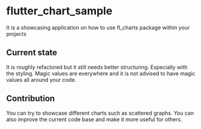 # flutter_chart_sample

It is a showcasing application on how to use fl_charts package within your projects

## Current state

It is roughly refactored but it still needs better structuring. Especially with the
styling. Magic values are everywhere and it is not advised to have magic values all
around your code.

## Contribution

You can try to showcase different charts such as scattered graphs.
You can also improve the current code base and make it more useful for others.


